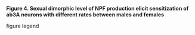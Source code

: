 **Figure 4. Sexual dimorphic level of NPF production elicit sensitization of ab3A neurons with different rates between males and females**

figure legend